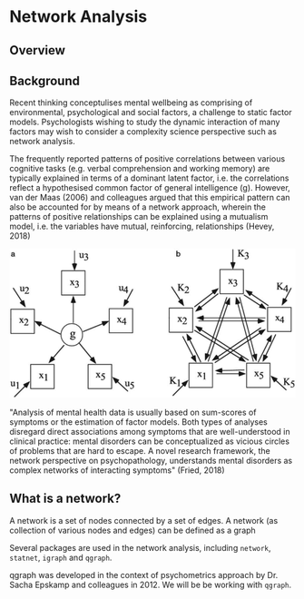 
# Network Analysis

## Overview

## Background

Recent thinking conceptulises mental wellbeing as comprising of environmental, psychological and social factors, a challenge to static factor models. Psychologists wishing to study the dynamic interaction of many factors may wish to consider a complexity science perspective such as network analysis.

The frequently reported patterns of positive correlations between various cognitive tasks (e.g. verbal comprehension and working memory) are typically explained in terms of a dominant latent factor, i.e. the correlations reflect a hypothesised common factor of general intelligence (g). However, van der Maas (2006) and colleagues argued that this empirical pattern can also be accounted for by means of a network approach, wherein the patterns of positive relationships can be explained using a mutualism model, i.e. the variables have mutual, reinforcing, relationships (Hevey, 2018)

<img src="images/mutualism.png">


"Analysis of mental health data is usually based on sum-scores of symptoms or the estimation of factor models. Both types of analyses disregard direct associations among symptoms that are well-understood in clinical practice: mental disorders can be conceptualized as vicious circles of problems that are hard to escape. A novel research framework, the network perspective on psychopathology, understands mental disorders as complex networks of interacting symptoms" (Fried, 2018)

## What is a network?

A network is a set of nodes connected by a set of edges. A network (as collection of various nodes and edges) can be defined as a graph

Several packages are used in the network analysis, including `network`, `statnet`, `igraph` and `qgraph`.

qgraph was developed in the context of psychometrics approach by Dr. Sacha Epskamp and colleagues in 2012. We will be be working with `qgraph`.
